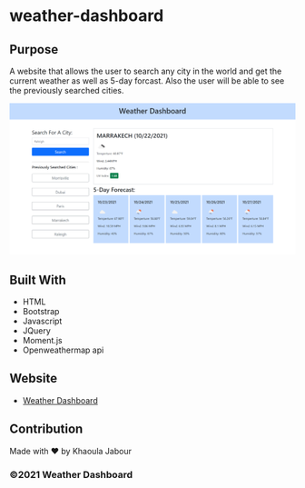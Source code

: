 # weather-dashboard

## Purpose
A website that allows the user to search any city in the world and get the current weather as well as 5-day forcast. Also the user will be able to see the previously searched cities.

![Homepage](./assets/images/weatherdashboard.png)

## Built With
* HTML
* Bootstrap
* Javascript
* JQuery
* Moment.js
* Openweathermap api

## Website
* [Weather Dashboard](https://khaoulaja.github.io/weather-dashboard/)

## Contribution
Made with ❤️ by Khaoula Jabour

### ©️2021 Weather Dashboard 
